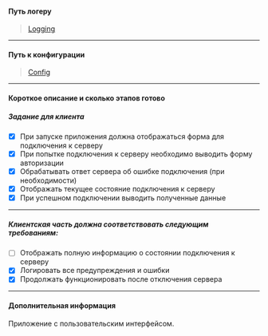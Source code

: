 ﻿
#### Путь логеру
 > [Logging](./Models/Logging/LoggerInit.cs)
 ***
#### Путь к конфигурации
 > [Config](./Configuration/Settings.cs)
 ***
#### Короткое описание и сколько этапов готово
##### Задание для клиента
- [x] При запуске приложения должна отображаться форма для подключения к серверу
- [x] При попытке подключения к серверу необходимо выводить форму авторизации
- [x] Обрабатывать ответ сервера об ошибке подключения (при необходимости)
- [x] Отображать текущее состояние подключения к серверу
- [x] При успешном подключении выводить полученные данные
***
##### Клиентская часть должна соответствовать следующим требованиям:
- [ ] Отображать полную информацию о состоянии подключения к серверу
- [x] Логировать все предупреждения и ошибки
- [x] Продолжать функционировать после отключения сервера

***
#### Дополнительная информация
Приложение с пользовательским интерфейсом.
